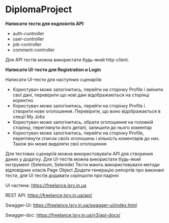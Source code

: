 # DiplomaProject
**Написати тести для ендпоінтів API**:
- auth-controller
- user-controller
- job-controller
- сomment-controller

Для API тестів можна використати будь-який http-client.

**Написати UI-тести для Registration и Login**

Написати UI-тести для наступних сценаріїв:
- Користувач може залогінитись, перейти на сторінку Profile і змінити свої дані, перевірити що нові дані відображаються на сторінці коректно
- Користувач може залогінитись, перейти на сторінку Profile і створити нове оголошення. Перевірити, що воно відображається в секції My Jobs
- Користувач може залогінитись, обрати оголошення на головній сторінці, переглянути його деталі, залишити до нього коментар
- Користувач може залогінитись, перейти на сторінку Profile, переглянути список своїх оголошень і кількість коментарів до них. Також він може видаляти свої оголошення

Для тестових сценаріїв можна використовувати API для створення даних у додатку. Для UI-тестів можна використати будь-який інструмент (Selenium, Selenide)
Тести мають використовувати методи відповідних класів Page Object
Додати генерацію репортів про виконані тести, для UI тестів додавати скріншоти при падінні

UI частина: https://freelance.lsrv.in.ua

REST API: https://freelance.lsrv.in.ua/api/

Swagger-UI: https://freelance.lsrv.in.ua/swagger-ui/index.html

Swagger-doc: https://freelance.lsrv.in.ua/v3/api-docs/
